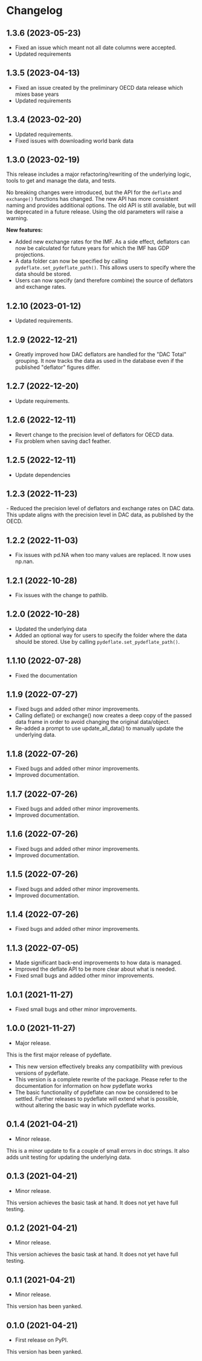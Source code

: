 # Changelog

## 1.3.6 (2023-05-23)
- Fixed an issue which meant not all date columns were accepted.
- Updated requirements

## 1.3.5 (2023-04-13)
- Fixed an issue created by the preliminary OECD data release which mixes base years
- Updated requirements


## 1.3.4 (2023-02-20)
- Updated requirements.
- Fixed issues with downloading world bank data

## 1.3.0 (2023-02-19)

This release includes a major refactoring/rewriting of the underlying
logic, tools to get and manage the data, and tests.

No breaking changes were introduced, but the API for the `deflate` and `exchange()`
functions has changed. The new API
has more consistent naming and provides additional options. The old API
is still available, but will be deprecated in a future release. Using
the old parameters will raise a warning.

**New features:** 
- Added new exchange rates for the IMF. As a side
effect, deflators can now be calculated for future years for which the
IMF has GDP projections.
-   A data folder can now be specified by calling `pydeflate.set_pydeflate_path()`. This allows
    users to specify where the data should be stored.
-   Users can now specify (and therefore combine) the source of
    deflators and exchange rates.

## 1.2.10 (2023-01-12)

-   Updated requirements.

## 1.2.9 (2022-12-21)

-   Greatly improved how DAC deflators are handled for the "DAC Total"
    grouping. It now tracks the data as used in the database even if the
    published "deflator" figures differ.

## 1.2.7 (2022-12-20)

-   Update requirements.

## 1.2.6 (2022-12-11)

-   Revert change to the precision level of deflators for OECD data.
-   Fix problem when saving dac1 feather.

## 1.2.5 (2022-12-11)

-   Update dependencies

## 1.2.3 (2022-11-23)

\- Reduced the precision level of deflators and exchange rates on DAC
data. This update aligns with the precision level in DAC data, as
published by the OECD.

## 1.2.2 (2022-11-03)

-   Fix issues with <span class="title-ref">pd.NA</span> when too many
    values are replaced. It now uses <span
    class="title-ref">np.nan</span>.

## 1.2.1 (2022-10-28)

-   Fix issues with the change to pathlib.

## 1.2.0 (2022-10-28)

-   Updated the underlying data
-   Added an optional way for users to specify the folder where the data
    should be stored. Use by calling `pydeflate.set_pydeflate_path()`.

## 1.1.10 (2022-07-28)
- Fixed the documentation

## 1.1.9 (2022-07-27)

-   Fixed bugs and added other minor improvements.
-   Calling <span class="title-ref">deflate()</span> or <span
    class="title-ref">exchange()</span> now creates a deep copy of the
    passed data frame in order to avoid changing the original
    data/object.
-   Re-added a prompt to use <span
    class="title-ref">update_all_data()</span> to manually update the
    underlying data.

## 1.1.8 (2022-07-26)

-   Fixed bugs and added other minor improvements.
-   Improved documentation.

## 1.1.7 (2022-07-26)

-   Fixed bugs and added other minor improvements.
-   Improved documentation.

## 1.1.6 (2022-07-26)

-   Fixed bugs and added other minor improvements.
-   Improved documentation.

## 1.1.5 (2022-07-26)

-   Fixed bugs and added other minor improvements.
-   Improved documentation.

## 1.1.4 (2022-07-26)

-   Fixed bugs and added other minor improvements.

## 1.1.3 (2022-07-05)

-   Made significant back-end improvements to how data is managed.
-   Improved the deflate API to be more clear about what is needed.
-   Fixed small bugs and added other minor improvements.

## 1.0.1 (2021-11-27)

-   Fixed small bugs and other minor improvements.

## 1.0.0 (2021-11-27)

-   Major release.

This is the first major release of pydeflate.

-   This new version effectively breaks any compatibility with previous
    versions of pydeflate.
-   This version is a complete rewrite of the package. Please refer to
    the documentation for information on how pydeflate works
-   The basic functionality of pydeflate can now be considered to be
    settled. Further releases to pydeflate will extend what is possible,
    without altering the basic way in which pydeflate works.

## 0.1.4 (2021-04-21)

-   Minor release.

This is a minor update to fix a couple of small errors in doc strings.
It also adds unit testing for updating the underlying data.

## 0.1.3 (2021-04-21)

-   Minor release.

This version achieves the basic task at hand. It does not yet have full
testing.

## 0.1.2 (2021-04-21)

-   Minor release.

This version achieves the basic task at hand. It does not yet have full
testing.

## 0.1.1 (2021-04-21)

-   Minor release.

This version has been yanked.

## 0.1.0 (2021-04-21)

-   First release on PyPI.

This version has been yanked.
